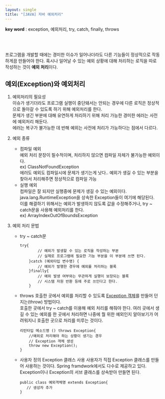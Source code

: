 ```yaml
---
layout: single
title: "[JAVA] 자바 예외처리"
---
```


**key word** : exception, 예외처리, try, catch, finally, throws

<br><br>

프로그램을 개발할 때에는 경미한 이슈가 일어나더라도 다른 기능들이 정상적으로 작동하게끔 만들어야 한다.
혹시나 일어날 수 있는 예외 상황에 대해 처리하는 로직을 따로 작성하는 것이 **예외 처리**이다.

## 예외(Exception)와 예외처리

1. 예외처리의 필요성
   <br>
   이슈가 생기더라도 프로그램 실행이 중단돼서는 안되는 경우에 다른 로직은 정상적으로 돌아갈 수 있도록 하기 위해 예외처리를 한다. <br>
   문제가 생긴 부분에 대해 유연하게 처리하기 위해 처리 가능한 경미한 에러는 사전에 예외처리 해둔다.
   <br>
   에러는 복구가 불가능한 데 반해 예외는 사전에 처리가 가능하다는 점에서 다르다.

2. 예외 종류

   - 컴파일 예외
     <br>
     예외 처리 문장이 필수적이며, 처리하지 않으면 컴파일 자체가 불가능한 예외이다.
     <br>
     ex) ClassNotFoundException
     <br>
     에러도 예외도 컴파일시에 문제가 생기는게 낫다.. 예외가 생길 수 있는 부분을 찾아서 처리해주면 정상적으로 컴파일 가능
   - 실행 예외
     <br>
     컴파일은 잘 되지만 실행중에 문제가 생길 수 있는 예외이다.
     java.lang.RuntimeException을 상속한 Exception들이 여기에 해당된다.
     <br>
     이를 해결하기 위해서는 예외가 발생하지 않도록 값을 수정해주거나, try ~ catch문을 사용해 예외처리를 한다.
     <br>
     ex) ArrayIndexOutOfBoundsException

3. 예외 처리 문법
   - try ~ catch문
     ```
     try{
             // 예외가 발생할 수 있는 로직을 작성하는 부분
             // 실제로 프로그램에 필요한 기능 부분을 이 부분에 쓰면 된다.
         }catch (예외타입 변수명) {
             // 예외가 발행한 경우에 예외를 처리하는 블록
         }finally{
             // 예외 발생 여부와는 무관하게 실행이 보장되는 블록
             // 시스템 자원 반환 등에 주로 쓰인다고 한다.
         }
     ```
   - throws
     호출한 곳에서 예외를 처리할 수 있도록 [Exception 객체](https://docs.oracle.com/javase/8/docs/api/)를 만들어 던지는(throw) 방법이다.
     <br>
     호출한 곳에서 try ~ catch를 이용해 예외 처리를 해줘야 한다.
     여러 곳에서 생길 수 있는 예외를 한 곳에서 처리하면 나중에 뭘 위한 예외인지 알아보기가 어려워지니 호출한 곳으로 처리를 미루는 것이다.
     ```
     리턴타입 메소드명 () throws Exception{
         //예외로 처리해야 하는 상황이 생기는 경우
         // Exception 객체 생성
         throw new Exception();
     }
     ```
   - 사용자 정의 Exception 클래스 사용
     사용자가 직접 Exception 클래스를 만들어 사용하는 것이다. Spring framdwork에서도 다수로 제공하고 있다. Exception이나 Exception의 서브 클래스를 상속받아 만들면 된다.
     ```
     public class 예외객체명 extends Exception{
        // 생성자 추가
     }
     ```
